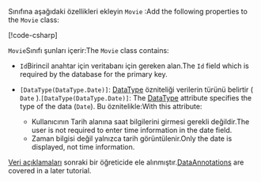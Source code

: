 <span data-ttu-id="05a60-101">Sınıfına aşağıdaki özellikleri ekleyin `Movie` :</span><span class="sxs-lookup"><span data-stu-id="05a60-101">Add the following properties to the `Movie` class:</span></span>

[!code-csharp[](~/tutorials/first-mvc-app/start-mvc/sample/MvcMovie22/Models/Movie.cs?name=snippet1)]

<span data-ttu-id="05a60-102">`Movie`Sınıfı şunları içerir:</span><span class="sxs-lookup"><span data-stu-id="05a60-102">The `Movie` class contains:</span></span>

* <span data-ttu-id="05a60-103">`Id`Birincil anahtar için veritabanı için gereken alan.</span><span class="sxs-lookup"><span data-stu-id="05a60-103">The `Id` field which is required by the database for the primary key.</span></span>
* <span data-ttu-id="05a60-104">`[DataType(DataType.Date)]`: [DataType](/dotnet/api/microsoft.aspnetcore.mvc.dataannotations.internal.datatypeattributeadapter) özniteliği verilerin türünü belirtir ( `Date` ).</span><span class="sxs-lookup"><span data-stu-id="05a60-104">`[DataType(DataType.Date)]`:  The [DataType](/dotnet/api/microsoft.aspnetcore.mvc.dataannotations.internal.datatypeattributeadapter) attribute specifies the type of the data (`Date`).</span></span> <span data-ttu-id="05a60-105">Bu öznitelikle:</span><span class="sxs-lookup"><span data-stu-id="05a60-105">With this attribute:</span></span>

  * <span data-ttu-id="05a60-106">Kullanıcının Tarih alanına saat bilgilerini girmesi gerekli değildir.</span><span class="sxs-lookup"><span data-stu-id="05a60-106">The user is not required to enter time information in the date field.</span></span>
  * <span data-ttu-id="05a60-107">Zaman bilgisi değil yalnızca tarih görüntülenir.</span><span class="sxs-lookup"><span data-stu-id="05a60-107">Only the date is displayed, not time information.</span></span>

<span data-ttu-id="05a60-108">[Veri açıklamaları](/dotnet/api/system.componentmodel.dataannotations) sonraki bir öğreticide ele alınmıştır.</span><span class="sxs-lookup"><span data-stu-id="05a60-108">[DataAnnotations](/dotnet/api/system.componentmodel.dataannotations) are covered in a later tutorial.</span></span>